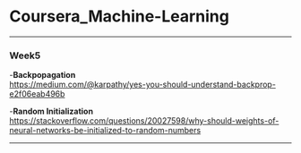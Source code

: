# Coursera_Machine-Learning 

---
### Week5
-**Backpopagation**  
<https://medium.com/@karpathy/yes-you-should-understand-backprop-e2f06eab496b>

-**Random Initialization**  
<https://stackoverflow.com/questions/20027598/why-should-weights-of-neural-networks-be-initialized-to-random-numbers>

---
